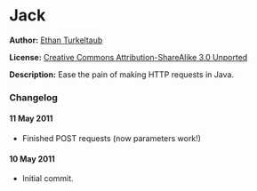 # Jack

**Author:** [Ethan Turkeltaub](http://ethan.heroku.com)

**License:** [Creative Commons Attribution-ShareAlike 3.0 Unported](http://creativecommons.org/licenses/by-sa/3.0/)

**Description:** Ease the pain of making HTTP requests in Java.

### Changelog

#### 11 May 2011
*  Finished POST requests (now parameters work!)

#### 10 May 2011

*  Initial commit.